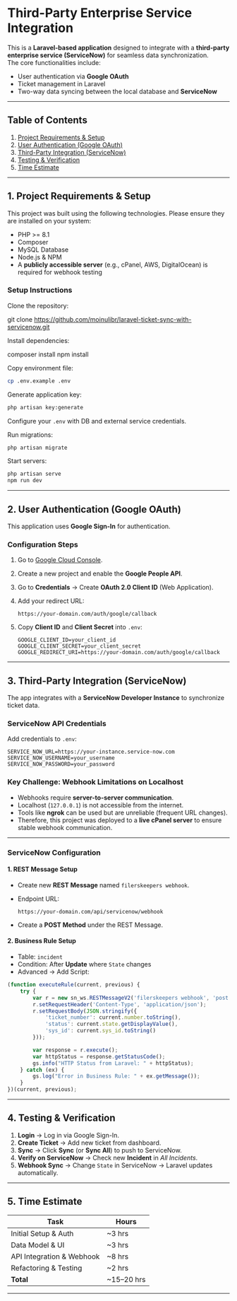 
# Third-Party Enterprise Service Integration

This is a **Laravel-based application** designed to integrate with a **third-party enterprise service (ServiceNow)** for seamless data synchronization.  
The core functionalities include:  
- User authentication via **Google OAuth**  
- Ticket management in Laravel  
- Two-way data syncing between the local database and **ServiceNow**  

---

## Table of Contents
1. [Project Requirements & Setup](#project-requirements--setup)  
2. [User Authentication (Google OAuth)](#user-authentication-google-oauth)  
3. [Third-Party Integration (ServiceNow)](#third-party-integration-servicenow)  
4. [Testing & Verification](#testing--verification)  
5. [Time Estimate](#time-estimate)  

---

## 1. Project Requirements & Setup

This project was built using the following technologies. Please ensure they are installed on your system:

- PHP >= 8.1  
- Composer  
- MySQL Database  
- Node.js & NPM  
- A **publicly accessible server** (e.g., cPanel, AWS, DigitalOcean) is required for webhook testing  

### Setup Instructions

Clone the repository:

git clone https://github.com/moinulibr/laravel-ticket-sync-with-servicenow.git


Install dependencies:


composer install
npm install


Copy environment file:

```bash
cp .env.example .env
```

Generate application key:

```bash
php artisan key:generate
```

Configure your `.env` with DB and external service credentials.

Run migrations:

```bash
php artisan migrate
```

Start servers:

```bash
php artisan serve
npm run dev
```

---

## 2. User Authentication (Google OAuth)

This application uses **Google Sign-In** for authentication.

### Configuration Steps

1. Go to [Google Cloud Console](https://console.cloud.google.com/).
2. Create a new project and enable the **Google People API**.
3. Go to **Credentials** → Create **OAuth 2.0 Client ID** (Web Application).
4. Add your redirect URL:

   ```
   https://your-domain.com/auth/google/callback
   ```
5. Copy **Client ID** and **Client Secret** into `.env`:

   ```env
   GOOGLE_CLIENT_ID=your_client_id
   GOOGLE_CLIENT_SECRET=your_client_secret
   GOOGLE_REDIRECT_URI=https://your-domain.com/auth/google/callback
   ```

---

## 3. Third-Party Integration (ServiceNow)

The app integrates with a **ServiceNow Developer Instance** to synchronize ticket data.

### ServiceNow API Credentials

Add credentials to `.env`:

```env
SERVICE_NOW_URL=https://your-instance.service-now.com
SERVICE_NOW_USERNAME=your_username
SERVICE_NOW_PASSWORD=your_password
```

### Key Challenge: Webhook Limitations on Localhost

* Webhooks require **server-to-server communication**.
* Localhost (`127.0.0.1`) is not accessible from the internet.
* Tools like **ngrok** can be used but are unreliable (frequent URL changes).
* Therefore, this project was deployed to a **live cPanel server** to ensure stable webhook communication.

---

### ServiceNow Configuration

#### 1. REST Message Setup

* Create new **REST Message** named `filerskeepers webhook`.
* Endpoint URL:

  ```
  https://your-domain.com/api/servicenow/webhook
  ```
* Create a **POST Method** under the REST Message.

#### 2. Business Rule Setup

* Table: `incident`
* Condition: After **Update** where `State` changes
* Advanced → Add Script:

```javascript
(function executeRule(current, previous) {
    try {
        var r = new sn_ws.RESTMessageV2('filerskeepers webhook', 'post');
        r.setRequestHeader('Content-Type', 'application/json');
        r.setRequestBody(JSON.stringify({
            'ticket_number': current.number.toString(),
            'status': current.state.getDisplayValue(),
            'sys_id': current.sys_id.toString()
        }));

        var response = r.execute();
        var httpStatus = response.getStatusCode();
        gs.info("HTTP Status from Laravel: " + httpStatus);
    } catch (ex) {
        gs.log("Error in Business Rule: " + ex.getMessage());
    }
})(current, previous);
```

---

## 4. Testing & Verification

1. **Login** → Log in via Google Sign-In.
2. **Create Ticket** → Add new ticket from dashboard.
3. **Sync** → Click **Sync** (or **Sync All**) to push to ServiceNow.
4. **Verify on ServiceNow** → Check new **Incident** in *All Incidents*.
5. **Webhook Sync** → Change `State` in ServiceNow → Laravel updates automatically.

---

## 5. Time Estimate

| Task                      | Hours       |
| ------------------------- | ----------- |
| Initial Setup & Auth      | \~3 hrs     |
| Data Model & UI           | \~3 hrs     |
| API Integration & Webhook | \~8 hrs     |
| Refactoring & Testing     | \~2 hrs     |
| **Total**                 | \~15–20 hrs |

---
